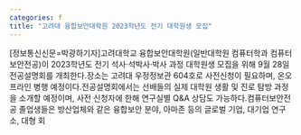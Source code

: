 ```yaml
---
categories: f
title: "고려대 융합보안대학원 2023학년도 전기 대학원생 모집"
---
```

[정보통신신문=박광하기자]고려대학교 융합보안대학원(일반대학원 컴퓨터학과 컴퓨터보안전공)이 2023학년도 전기 석사&middot;석박사&middot;박사 과정 대학원생 모집을 위해 9월 28일 전공설명회를 개최한다.장소는 고려대 우정정보관 604호로 사전신청이 필요하며, 온오프라인 병행 예정이다.전공설명회에서는 선배들의 실제 대학원 생활 및 진로 탐방 과정을 소개할 예정이며, 사전 신청자에 한해 연구실별 Q&A 상담도 가능하다.컴퓨터보안전공 졸업생들은 방산업체와 같은 융합보안 분야, 아마존 등의 글로벌 기업, 대기업 연구소, 대형 회